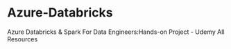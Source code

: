 # Azure-Databricks
Azure Databricks &amp; Spark For Data Engineers:Hands-on Project - Udemy All Resources
